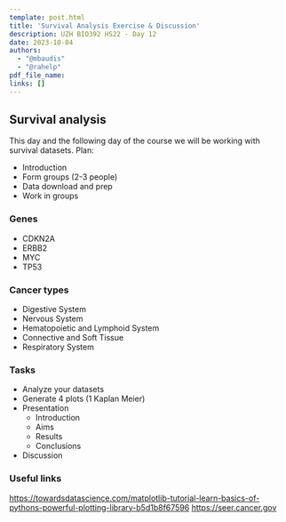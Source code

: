 ```yaml
---
template: post.html
title: 'Survival Analysis Exercise & Discussion'
description: UZH BIO392 HS22 - Day 12
date: 2023-10-04
authors:
  - "@mbaudis"
  - "@rahelp"
pdf_file_name: 
links: []
---
```


## Survival analysis

This day and the following day of the course we will be working with survival datasets. 
Plan:

* Introduction 
* Form groups (2-3 people)
* Data download and prep
* Work in groups

<!--more-->

### Genes

- CDKN2A
- ERBB2
- MYC
- TP53

### Cancer types

- Digestive System
- Nervous System
- Hematopoietic and Lymphoid System
- Connective and Soft Tissue
- Respiratory System

### Tasks

* Analyze your datasets 
* Generate 4 plots (1 Kaplan Meier)
* Presentation
  - Introduction
  - Aims
  - Results
  - Conclusions
* Discussion

### Useful links
https://towardsdatascience.com/matplotlib-tutorial-learn-basics-of-pythons-powerful-plotting-library-b5d1b8f67596
https://seer.cancer.gov
